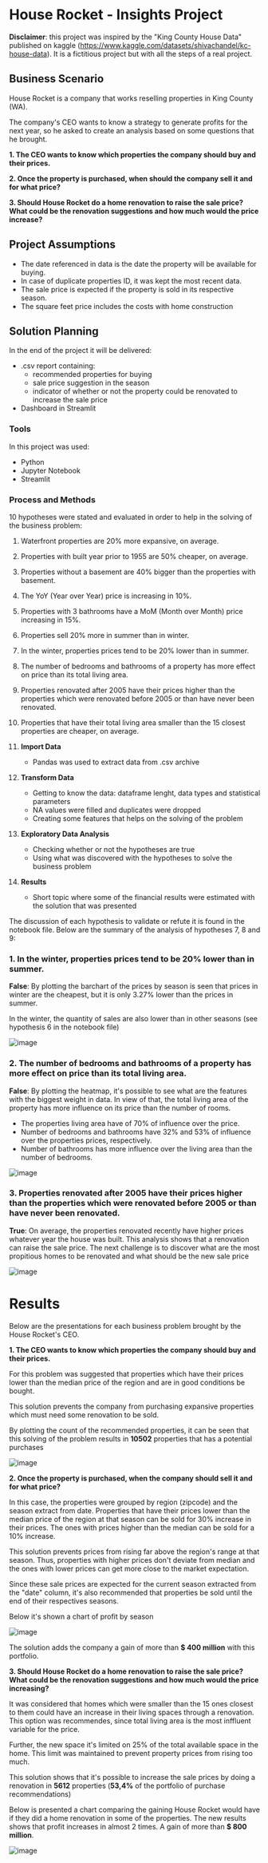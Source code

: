 # House Rocket - Insights Project

**Disclaimer**: this project was inspired by the "King County House Data" published on kaggle (https://www.kaggle.com/datasets/shivachandel/kc-house-data). It is a fictitious project but with all the steps of a real project.

## Business Scenario

House Rocket is a company that works reselling properties in King County (WA).

The company's CEO wants to know a strategy to generate profits for the next year, so he asked to create an analysis based on some questions that he brought.

**1. The CEO wants to know which properties the company should buy and their prices.**

**2. Once the property is purchased, when should the company sell it and for what price?**

**3. Should House Rocket do a home renovation to raise the sale price? What could be the renovation suggestions and how much would the price increase?**

## Project Assumptions

- The date referenced in data is the date the property will be available for buying.
- In case of duplicate properties ID, it was kept the most recent data.
- The sale price is expected if the property is sold in its respective season.
- The square feet price includes the costs with home construction

## Solution Planning

In the end of the project it will be delivered:
- .csv report containing:
  - recommended properties for buying
  - sale price suggestion in the season
  - indicator of whether or not the property could be renovated to increase the sale price 
- Dashboard in Streamlit
  
 ### Tools
  
  In this project was used:
  - Python
  - Jupyter Notebook
  - Streamlit
  
 ### Process and Methods
 
 10 hypotheses were stated and evaluated in order to help in the solving of the business problem:
 
 1. Waterfront properties  are 20% more expansive, on average.
 2. Properties with built year prior to 1955 are 50% cheaper, on average.
 3. Properties without a basement are 40% bigger than the properties with basement.
 4. The YoY (Year over Year) price is increasing in 10%.
 5. Properties with 3 bathrooms have a MoM (Month over Month) price increasing in 15%. 
 6. Properties sell 20% more in summer than in winter.
 7. In the winter, properties prices tend to be 20% lower than in summer.
 8. The number of bedrooms and bathrooms of a property has more effect on price than its total living area.
 9. Properties renovated after 2005 have their prices higher than the properties which were renovated before 2005 or than have never been renovated.
 10. Properties that have their total living area smaller than the 15 closest properties are cheaper, on average.

 1. **Import Data**
    - Pandas was used to extract data from .csv archive
 2. **Transform Data**
    - Getting to know the data: dataframe lenght, data types and statistical parameters
    - NA values were filled and duplicates were dropped
    - Creating some features that helps on the solving of the problem
 3. **Exploratory Data Analysis**
    - Checking whether or not the hypotheses are true
    - Using what was discovered with the hypotheses to solve the business problem
 4. **Results**
    - Short topic where some of the financial results were estimated with the solution that was presented

 The discussion of each hypothesis to validate or refute it is found in the notebook file. Below are the summary of the analysis of hypotheses 7, 8 and 9:

  ### 1. In the winter, properties prices tend to be 20% lower than in summer.
  
  **False**: By plotting the barchart of the prices by season is seen that prices in winter are the cheapest, but it is only 3.27% lower than the prices in summer.
  
  In the winter, the quantity of sales are also lower than in other seasons (see hypothesis 6 in the notebook file)
  
  ![image](https://user-images.githubusercontent.com/110054775/187316945-a467b517-dd97-40a1-a1ba-48e6c22dd548.png)
  
  ### 2. The number of bedrooms and bathrooms of a property has more effect on price than its total living area.
  
  **False**: By plotting the heatmap, it's possible to see what are the features with the biggest weight in data. In view of that, the total living area of the property has more influence on its price than the number of rooms.

- The properties living area have of 70% of influence over the price.
- Number of bedrooms and bathrooms have 32% and 53% of influence over the properties prices, respectively.
- Number of bathrooms has more influence over the living area than the number of bedrooms.

![image](https://user-images.githubusercontent.com/110054775/187319450-689872f4-d299-4108-bcfc-4d2b14c9ef88.png)

### 3. Properties renovated after 2005 have their prices higher than the properties which were renovated before 2005 or than have never been renovated.

**True**: On average, the properties renovated recently have higher prices whatever year the house was built. This analysis shows that a renovation can raise the sale price. The next challenge is to discover what are the most propitious homes to be renovated and what should be the new sale price

![image](https://user-images.githubusercontent.com/110054775/187319535-c0455e6e-c86a-4ecd-a636-f968cee75322.png)

# Results

Below are the presentations for each business problem brought by the House Rocket's CEO.

**1. The CEO wants to know which properties the company should buy and their prices.**

For this problem was suggested that properties which have their prices lower than the median price of the region and are in good conditions be bought.

This solution prevents the company from purchasing expansive properties which must need some renovation to be sold.

By plotting the count of the recommended properties, it can be seen that this solving of the problem results in **10502** properties that has a potential purchases

![image](https://user-images.githubusercontent.com/110054775/187498380-8330ea96-ec60-4b50-bf4c-e2ce02fe0c28.png)

**2. Once the property is purchased, when the company should sell it and for what price?**

In this case, the properties were grouped by region (zipcode) and the season extract from date. Properties that have their prices lower than the median price of the region at that season can be sold for 30% increase in their prices. The ones with prices higher than the median can be sold for a 10% increase.

This solution prevents prices from rising far above the region's range at that season. Thus, properties with higher prices don't deviate from median and the ones with lower prices can get more close to the market expectation.

Since these sale prices are expected for the current season extracted from the "date" column, it's also recommended that properties be sold until the end of their respectives seasons.

Below it's shown a chart of profit by season

![image](https://user-images.githubusercontent.com/110054775/187521576-0c3d3629-cde9-48fe-ae02-9904ba0a9574.png)

The solution adds the company a gain of more than **$ 400 million** with this portfolio.

**3. Should House Rocket do a home renovation to raise the sale price? What could be the renovation suggestions and how much would the price increasing?**

It was considered that homes which were smaller than the 15 ones closest to them could have an increase in their living spaces through a renovation. This option was recommendes, since total living area is the most inffluent variable for the price.

Further, the new space it's limited on 25% of the total available space in the home. This limit was maintained to prevent property prices from rising too much. 

This solution shows that it's possible to increase the sale prices by doing a renovation in **5612** properties (**53,4%** of the portfolio of purchase recommendations)

Below is presented a chart comparing the gaining House Rocket would have if they did a home renovation in some of the properties. The new results shows that profit increases in almost 2 times. A gain of more than **$ 800 million**. 

![image](https://user-images.githubusercontent.com/110054775/187540653-7d67585e-d5e6-4744-9cc2-f89a610163f1.png)















  
  
  
   



